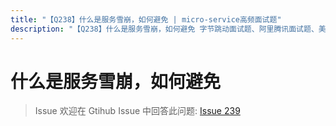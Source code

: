```yaml
---
title: "【Q238】什么是服务雪崩，如何避免 | micro-service高频面试题"
description: "【Q238】什么是服务雪崩，如何避免 字节跳动面试题、阿里腾讯面试题、美团小米面试题。"
---
```


# 什么是服务雪崩，如何避免

> Issue
> 欢迎在 Gtihub Issue 中回答此问题: [Issue 239](https://github.com/shfshanyue/Daily-Question/issues/239)
